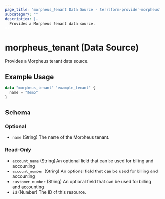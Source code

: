 ```yaml
---
page_title: "morpheus_tenant Data Source - terraform-provider-morpheus"
subcategory: ""
description: |-
  Provides a Morpheus tenant data source.
---
```


# morpheus_tenant (Data Source)

Provides a Morpheus tenant data source.

## Example Usage

```terraform
data "morpheus_tenant" "example_tenant" {
  name = "Demo"
}
```

<!-- schema generated by tfplugindocs -->
## Schema

### Optional

- `name` (String) The name of the Morpheus tenant.

### Read-Only

- `account_name` (String) An optional field that can be used for billing and accounting
- `account_number` (String) An optional field that can be used for billing and accounting
- `customer_number` (String) An optional field that can be used for billing and accounting
- `id` (Number) The ID of this resource.
